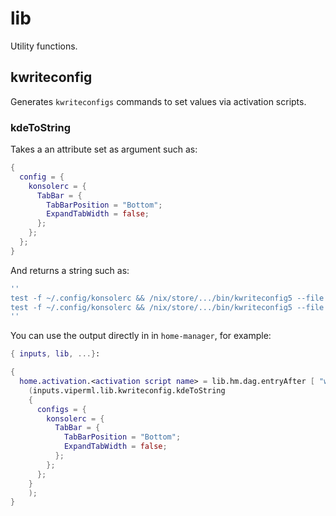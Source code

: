 # lib

Utility functions.

## kwriteconfig

Generates `kwriteconfigs` commands to set values via activation scripts.

### kdeToString

Takes a an attribute set as argument such as:
```nix
{
  config = {
    konsolerc = {
      TabBar = {
        TabBarPosition = "Bottom";
        ExpandTabWidth = false;
      };
    };
  };
}
```

And returns a string such as:
```nix
''
test -f ~/.config/konsolerc && /nix/store/.../bin/kwriteconfig5 --file ~/.config/konsolerc --group 'TabBar' --key 'TabBarPosition' 'Bottom'
test -f ~/.config/konsolerc && /nix/store/.../bin/kwriteconfig5 --file ~/.config/konsolerc --group 'TabBar' --key 'ExpandTabWidth' 'false'
''
```

You can use the output directly in in `home-manager`, for example:
```nix
{ inputs, lib, ...}:

{
  home.activation.<activation script name> = lib.hm.dag.entryAfter [ "writeBoundary" ]
    (inputs.viperml.lib.kwriteconfig.kdeToString
    {
      configs = {
        konsolerc = {
          TabBar = {
            TabBarPosition = "Bottom";
            ExpandTabWidth = false;
          };
        };
      };
    }
    );
}
```
